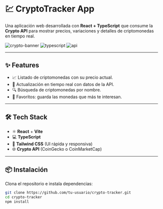 # 💹 CryptoTracker App

Una aplicación web desarrollada con **React + TypeScript** que consume la **Crypto API** para mostrar precios, variaciones y detalles de criptomonedas en tiempo real.  

![crypto-banner](https://img.shields.io/badge/React-18-blue?style=for-the-badge&logo=react) 
![typescript](https://img.shields.io/badge/TypeScript-5-blue?style=for-the-badge&logo=typescript)
![api](https://img.shields.io/badge/Crypto%20API-green?style=for-the-badge&logo=bitcoin)

---

## ✨ Features  

- 📈 Listado de criptomonedas con su precio actual.  
- 🔄 Actualización en tiempo real con datos de la API.    
- 🔍 Búsqueda de criptomonedas por nombre.  
- 💾 Favoritos: guarda las monedas que más te interesan.  

---

## 🛠️ Tech Stack  

- ⚛️ **React** + **Vite**  
- 💻 **TypeScript**  
- 🎨 **Tailwind CSS** (UI rápida y responsiva)  
- 🌐 **Crypto API** (CoinGecko o CoinMarketCap)  

---

## 📦 Instalación  

Clona el repositorio e instala dependencias:

```bash
git clone https://github.com/tu-usuario/crypto-tracker.git
cd crypto-tracker
npm install
